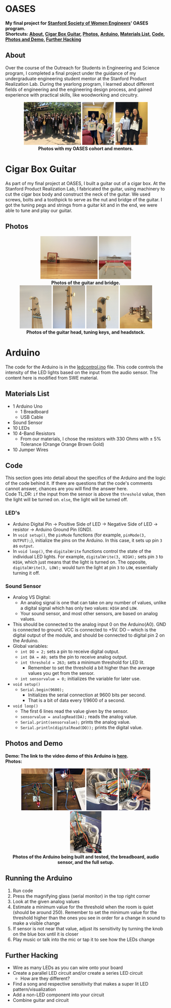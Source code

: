 # OASES
**My final project for [Stanford Society of Women Engineers](https://swe.stanford.edu/)' OASES program.**  
**Shortcuts: [About](https://github.com/kayleyseow/OASES#about), [Cigar Box Guitar](https://github.com/kayleyseow/OASES#cigar-box-guitar), [Photos](https://github.com/kayleyseow/OASES#photos), [Arduino](https://github.com/kayleyseow/OASES#arduino), [Materials List](https://github.com/kayleyseow/OASES#materials-list), [Code](https://github.com/kayleyseow/OASES#code), [Photos and Demo](https://github.com/kayleyseow/OASES#photos-and-demo), [Further Hacking](https://github.com/kayleyseow/OASES#further-hacking)**  

## About
Over the course of the Outreach for Students in Engineering and Science program, I completed a final project under the guidance of my undergraduate engineering student mentor at the Stanford Product Realization Lab. During the yearlong program, I learned about different fields of engineering and the engineering design process, and gained experience with practical skills, like woodworking and circuitry.  
<p align="center">
	<img src="Assets/OASESGroupPhoto.JPG" alt="Photo of the 2018-2019 OASES cohort, Stanford University" width=35.5%/>
	<img src="Assets/GU.jpg" alt="Photo with my mentor" width=20%/> 
	<img src="Assets/AC.JPG" alt="Photo with another mentor" width=20%/>
	<br>
	<b>Photos with my OASES cohort and mentors.</b>
</p>  

# Cigar Box Guitar
As part of my final project at OASES, I built a guitar out of a cigar box. At the Stanford Product Realization Lab, I fabricated the guitar, using machinery to cut the cigar box body and construct the neck of the guitar. We used screws, bolts and a toothpick to serve as the nut and bridge of the guitar. I got the tuning pegs and strings from a guitar kit and in the end, we were able to tune and play our guitar. 
## Photos  
<p align="center">
	<img src="Assets/GuitarFullBody.jpg" alt="Photo of the full guitar" width=35.5%/>
	<img src="Assets/GuitarBridge.JPG" alt="Photo of the guitar bridge" width=20%/>
	<br>
	<b>Photos of the guitar and bridge.</b>
	<br>
	<img src="Assets/GuitarHeadBottomLeftView.JPG" alt="Photo of the guitar head, bottom left view" width=20%/>
	<img src="Assets/GuitarHeadBottomRightView.JPG" alt="Photo of the guitar head, Bottom right view" width=20%/>
	<img src="Assets/GuitarTuningKeys.JPG" alt="Photo of the guitar tuning keys" width=20%/> 
	<img src="Assets/GuitarHeadStock.JPG" alt="Photo of the guitar headstock" width=20%/>
	<br>
	<b>Photos of the guitar head, tuning keys, and headstock.</b>
</p>  

# Arduino
The code for the Arduino is in the [ledcontrol.ino](https://github.com/kayleyseow/OASES/blob/master/ledcontrol.ino) file. This code controls the intensity of the LED lights based on the input from the audio sensor. The content here is modified from SWE material.
## Materials List  
- 1 Arduino Uno
	- 1 Breadboard
	- USB Cable
- Sound Sensor
- 10 LEDs
- 10 4-Band Resistors
  - From our materials, I chose the resistors with 330 Ohms with ± 5% Tolerance (Orange Orange Brown Gold)
- 10 Jumper Wires
## Code
This section goes into detail about the specifics of the Arduino and the logic of the code behind it. If there are questions that the code's comments cannot answer, chances are you will find the answer here.  
Code TL;DR: `if` the input from the sensor is above the `threshold` value, then the light will be turned on. `else`, the light will be turned off.  
### LED's  
- Arduino Digital Pin → Positive Side of LED → Negative Side of LED → resistor → Arduino Ground Pin (GND).
- In ```void setup()```, the ```pinMode``` functions (for example, ```pinMode(3, OUTPUT);```), initialize the pins on the Arduino. In this case, it sets up pin `3` as `output`.
- In ```void loop()```, the ```digitalWrite``` functions control the state of the individual LED lights. For example, ```digitalWrite(3, HIGH);``` sets pin `3` to `HIGH`, which just means that the light is turned on. The opposite, ```digitalWrite(3, LOW);``` would turn the light at pin `3` to `LOW`, essentially turning it off.
### Sound Sensor
- Analog VS Digital:  
	- An analog signal is one that can take on any number of values, unlike a digital signal which has only two values: ```HIGH``` and ```LOW```.  
	- Your sound sensor, and most other sensors, are based on analog values.
- This should be connected to the analog input 0 on the Arduino(A0). GND is connected to ground. VCC is connected to +5V. DO – which is the digital output of the module, and should be connected to digital pin 2 on the Arduino.
- Global variables:
  - ```int DO = 2;``` sets a pin to receive digital output.
  - ```int DA = A0;``` sets the pin to receive analog output.
  - ```int threshold = 263;``` sets a minimum threshold for LED lit.
    - Remember to set the threshold a bit higher than the average values you get from the sensor.
  - ```int sensorvalue = 0;``` initializes the variable for later use.
- ```void setup()```
  - ```Serial.begin(9600);```
    - Initializes the serial connection at 9600 bits per second.
    - That is a bit of data every 1/9600 of a second.
- ```void loop()```  
  - The first 6 lines read the value given by the sensor.  
  - ```sensorvalue = analogRead(DA);``` reads the analog value.
  - ```Serial.print(sensorvalue);``` prints the analog value.
  - ```Serial.println(digitalRead(DO));``` prints the digital value.
## Photos and Demo
**Demo: The link to the video demo of this Arduino is [here](https://youtu.be/_N_22f2PsdY).**  
**Photos:**
<p align="center">
	<img src="Assets/ArduinoBuilding.JPG" alt="Photo of the Arduino being built" width=19.5%/>
	<img src="Assets/ArduinoTesting.JPG" alt="Photo of the guitar being tested" width=19.5%/>
	<img src="Assets/ArduinoBreadboard.JPG" alt="Photo of the Arduino's breadboard" width=19.5%/>
	<img src="Assets/ArduinoAudioSensor.JPG" alt="Photo of the audio sensor connected to the Arduino" width=19.5%/>
	<img src="Assets/ArduinoSetup.JPG" alt="Photo of the Arduino Setup" width=19.5%/>
	<br>
	<b>Photos of the Arduino being built and tested, the breadboard, audio sensor, and the full setup.</b>
</p>

## Running the Arduino
1. Run code
2. Press the magnifying glass (serial monitor) in the top right corner
3. Look at the given analog values
4. Estimate a minimum value for the threshold when the room is quiet (should be around 250). Remember to set the minimum value for the threshold higher than the ones you see in order for a change in sound to make a visible change
5. If sensor is not near that value, adjust its sensitivity by turning the knob on the blue box until it is closer
6. Play music or talk into the mic or tap it to see how the LEDs change
## Further Hacking
- Wire as many LEDs as you can wire onto your board
- Create a parallel LED circuit and/or create a series LED circuit
	- How are they different?
- Find a song and respective sensitivity that makes a super lit LED pattern/visualization
- Add a non-LED component into your circuit
- Combine guitar and circuit
